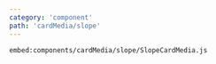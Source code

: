 ```yaml
---
category: 'component'
path: 'cardMedia/slope'
---
```


`embed:components/cardMedia/slope/SlopeCardMedia.js`
